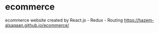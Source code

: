 # ecommerce
ecommerce website created by React.js - Redux - Routing
 https://hazem-alsaqaan.github.io/ecommerce/
